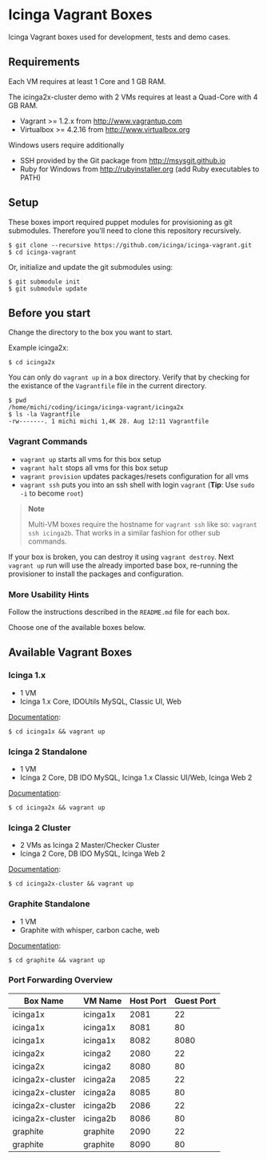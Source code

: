 # Icinga Vagrant Boxes

Icinga Vagrant boxes used for development, tests and demo cases.

## Requirements

Each VM requires at least 1 Core and 1 GB RAM.

The icinga2x-cluster demo with 2 VMs requires at least a Quad-Core with 4 GB RAM.

* Vagrant >= 1.2.x from http://www.vagrantup.com
* Virtualbox >= 4.2.16 from http://www.virtualbox.org

Windows users require additionally

* SSH provided by the Git package from http://msysgit.github.io
* Ruby for Windows from http://rubyinstaller.org (add Ruby executables to PATH)

## Setup

These boxes import required puppet modules for provisioning as git submodules.
Therefore you'll need to clone this repository recursively.

    $ git clone --recursive https://github.com/icinga/icinga-vagrant.git
    $ cd icinga-vagrant

Or, initialize and update the git submodules using:

    $ git submodule init
    $ git submodule update

## Before you start

Change the directory to the box you want to start.

Example icinga2x:

    $ cd icinga2x

You can only do `vagrant up` in a box directory. Verify that
by checking for the existance of the `Vagrantfile` file in the current
directory.

    $ pwd
    /home/michi/coding/icinga/icinga-vagrant/icinga2x
    $ ls -la Vagrantfile
    -rw-------. 1 michi michi 1,4K 28. Aug 12:11 Vagrantfile

### Vagrant Commands

* `vagrant up` starts all vms for this box setup
* `vagrant halt` stops all vms for this box setup
* `vagrant provision` updates packages/resets configuration for all vms
* `vagrant ssh` puts you into an ssh shell with login `vagrant` (**Tip**: Use `sudo -i` to become `root`)

> **Note**
>
> Multi-VM boxes require the hostname for `vagrant ssh` like so: `vagrant ssh icinga2b`.
> That works in a similar fashion for other sub commands.

If your box is broken, you can destroy it using `vagrant destroy`. Next `vagrant up`
run will use the already imported base box, re-running the provisioner to install
the packages and configuration.

### More Usability Hints

Follow the instructions described in the `README.md` file
for each box.

Choose one of the available boxes below.

## Available Vagrant Boxes

### Icinga 1.x

* 1 VM
* Icinga 1.x Core, IDOUtils MySQL, Classic UI, Web

[Documentation](icinga1x/README.md):

    $ cd icinga1x && vagrant up

### Icinga 2 Standalone

* 1 VM
* Icinga 2 Core, DB IDO MySQL, Icinga 1.x Classic UI/Web, Icinga Web 2

[Documentation](icinga2x/README.md):

    $ cd icinga2x && vagrant up

### Icinga 2 Cluster

* 2 VMs as Icinga 2 Master/Checker Cluster
* Icinga 2 Core, DB IDO MySQL, Icinga Web 2

[Documentation](icinga2x-cluster/README.md):

    $ cd icinga2x-cluster && vagrant up

### Graphite Standalone

* 1 VM
* Graphite with whisper, carbon cache, web

[Documentation](graphite/README.md):

    $ cd graphite && vagrant up

### Port Forwarding Overview

  Box Name          | VM Name   | Host Port | Guest Port
  ------------------|-----------|-----------|-----------
  icinga1x          | icinga1x  | 2081      | 22
  icinga1x          | icinga1x  | 8081      | 80
  icinga1x          | icinga1x  | 8082      | 8080
  icinga2x          | icinga2   | 2080      | 22
  icinga2x          | icinga2   | 8080      | 80
  icinga2x-cluster  | icinga2a  | 2085      | 22
  icinga2x-cluster  | icinga2a  | 8085      | 80
  icinga2x-cluster  | icinga2b  | 2086      | 22
  icinga2x-cluster  | icinga2b  | 8086      | 80
  graphite          | graphite  | 2090      | 22
  graphite          | graphite  | 8090      | 80
